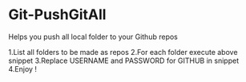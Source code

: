 # Git-PushGitAll

Helps you push all local folder to your Github repos

1.List all folders to be made as repos
2.For each folder execute above snippet
3.Replace USERNAME and PASSWORD for GITHUB in snippet
4.Enjoy !

